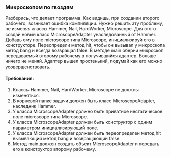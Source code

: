 
### Микроскопом по гвоздям

Разберись, что делает программа. Как видишь, при создании второго рабочего, возникает ошибка компиляции.
Нужно решить эту проблему, не изменяя классы Hammer, Nail, HardWorker, Microscope.
Для этого создай новый класс MicroscopeAdapter унаследованный от Hammer. Добавь ему поле microscope типа Microscope,
инициализируй его в конструкторе. Переопредели метод hit, чтобы он вызывал у микроскопа метод bang и
всегда возвращал false.
В методе main оберни микроскоп передаваемый второму рабочему в получившийся адаптер. Больше ничего не меняй.
Адаптер вышел простенький, подумай как его можно усовершенствовать.


#### Требования:
1.	Классы Hammer, Nail, HardWorker, Microscope не должны изменяться.
2.	В корневой папке задачи должен быть класс MicroscopeAdapter, наследник Hammer.
3.	У класса MicroscopeAdapter должно быть приватное нестатическое поле microscope типа Microscope.
4.	У класса MicroscopeAdapter должен быть конструктор с одним параметром инициализирующий поле.
5.	У класса MicroscopeAdapter должен быть переопределен метод hit вызывающий метод bang и возвращающий false.
6.	Метод main должен создать объект MicroscopeAdapter и передать его в конструктор второму рабочему.


